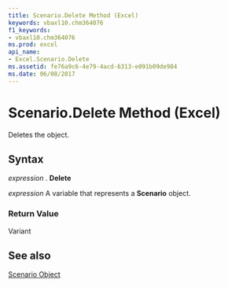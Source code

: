 ```yaml
---
title: Scenario.Delete Method (Excel)
keywords: vbaxl10.chm364076
f1_keywords:
- vbaxl10.chm364076
ms.prod: excel
api_name:
- Excel.Scenario.Delete
ms.assetid: fe76a9c6-4e79-4acd-6313-e091b09de984
ms.date: 06/08/2017
---
```



# Scenario.Delete Method (Excel)

Deletes the object.


## Syntax

 _expression_ . **Delete**

 _expression_ A variable that represents a **Scenario** object.


### Return Value

Variant


## See also


[Scenario Object](Excel.Scenario.md)

